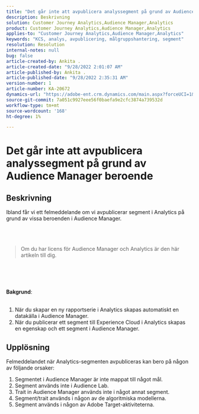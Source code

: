 ```yaml
---
title: "Det går inte att avpublicera analyssegment på grund av Audience Manager beroende"
description: Beskrivning
solution: Customer Journey Analytics,Audience Manager,Analytics
product: Customer Journey Analytics,Audience Manager,Analytics
applies-to: "Customer Journey Analytics,Audience Manager,Analytics"
keywords: "KCS, analys, avpublicering, målgruppshantering, segment"
resolution: Resolution
internal-notes: null
bug: false
article-created-by: Ankita .
article-created-date: "9/28/2022 2:01:07 AM"
article-published-by: Ankita .
article-published-date: "9/28/2022 2:35:31 AM"
version-number: 1
article-number: KA-20672
dynamics-url: "https://adobe-ent.crm.dynamics.com/main.aspx?forceUCI=1&pagetype=entityrecord&etn=knowledgearticle&id=1d3e7063-d13e-ed11-9db1-0022480869de"
source-git-commit: 7a051c9927eee56f0baefa9e2cfc3874a739532d
workflow-type: tm+mt
source-wordcount: '168'
ht-degree: 1%

---
```


# Det går inte att avpublicera analyssegment på grund av Audience Manager beroende

## Beskrivning

Ibland får vi ett felmeddelande om vi avpublicerar segment i Analytics på grund av vissa beroenden i Audience Manager.<br><br> <br><br>

> Om du har licens för Audience Manager och Analytics är den här artikeln till dig.

<br><br> <br><br><b>Bakgrund</b>:<br><br>
1. När du skapar en ny rapportserie i Analytics skapas automatiskt en datakälla i Audience Manager.
2. När du publicerar ett segment till Experience Cloud i Analytics skapas en egenskap och ett segment i Audience Manager.



## Upplösning


Felmeddelandet när Analytics-segmenten avpubliceras kan bero på någon av följande orsaker:

1. Segmentet i Audience Manager är inte mappat till något mål.
2. Segment används inte i Audience Lab.
3. Trait in Audience Manager används inte i något annat segment.
4. Segment/trait används i någon av de algoritmiska modellerna.
5. Segment används i någon av Adobe Target-aktiviteterna.

